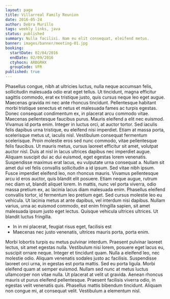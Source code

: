 ```yaml
---
layout: page
title: Villarreal Family Reunion
date: 2016-05-24
author: Debra Murillo
tags: weekly links, java
status: published
summary: Nulla facilisi. Nam eu elit consequat, eleifend metus.
banner: images/banner/meeting-01.jpg
booking:
  startDate: 02/04/2016
  endDate: 02/09/2016
  ctyhocn: ARBGRHX
  groupCode: VFR
published: true
---
```

Phasellus congue, nibh at ultricies luctus, nulla neque accumsan felis, sollicitudin malesuada odio erat eget tellus. Ut tincidunt, magna efficitur sagittis commodo, erat ex tristique justo, quis cursus neque leo eget augue. Maecenas gravida mi nec ante rhoncus tincidunt. Pellentesque habitant morbi tristique senectus et netus et malesuada fames ac turpis egestas. Donec consequat condimentum ex, in placerat arcu commodo vitae. Maecenas pellentesque faucibus purus. Mauris eleifend a elit nec euismod. Vivamus id porta enim. Integer in luctus orci, at auctor tortor. Sed iaculis felis dapibus urna tristique, eu eleifend nisi imperdiet. Etiam at massa porta, scelerisque metus ut, iaculis nisl. Vestibulum consequat fermentum scelerisque. Proin molestie eros sed nunc commodo, vitae pellentesque felis faucibus. Ut mauris metus, cursus laoreet efficitur sit amet, volutpat auctor nisl. Duis at nisl in lacus ultrices dapibus nec imperdiet augue. Aliquam suscipit dui ac dui euismod, eget egestas lorem venenatis.
Suspendisse maximus erat lacus, eu vulputate urna consequat a. Nullam sit amet dui vel felis convallis sollicitudin a id ipsum. Sed vitae nibh ipsum. Fusce imperdiet eleifend leo, non rhoncus mauris. Vivamus pellentesque arcu id eros auctor, quis blandit elit posuere. Etiam neque augue, rutrum nec diam ut, blandit aliquet lorem. In mattis, nunc vel porta viverra, odio massa pretium ex, ac lacinia lacus diam malesuada enim. Phasellus eleifend convallis tortor, id fermentum leo pretium eget. Sed cursus molestie leo eu vehicula. Ut lacinia metus at ante dapibus, vel interdum nisi dapibus. Nullam varius, urna ac euismod commodo, est enim fringilla sapien, sit amet malesuada ipsum justo eget lectus. Quisque vehicula ultrices ultrices. Ut blandit luctus fringilla.

* In in mi placerat, feugiat risus eget, facilisis est
* Maecenas nec justo venenatis, ultrices mauris porta, porta enim.

Morbi lobortis turpis eu metus pulvinar interdum. Praesent pulvinar laoreet lectus, sit amet egestas nulla. Vestibulum nisi lorem, posuere eget lacus eu, suscipit ornare neque. Integer et tincidunt quam. Nulla a eleifend leo, nec molestie odio. Aliquam venenatis sodales justo ac facilisis. Suspendisse laoreet orci urna, in egestas est porta mattis. Sed eu porta ligula. Morbi eleifend quam at semper euismod. Nullam sed nunc at metus luctus ullamcorper non vitae nulla. Ut placerat at velit ut gravida. Aenean rhoncus mauris ut purus eleifend pellentesque. Praesent facilisis viverra odio, in egestas velit venenatis quis. Phasellus mattis bibendum tincidunt. Aliquam non congue mi, at consequat velit. Vestibulum a elementum nisl.
